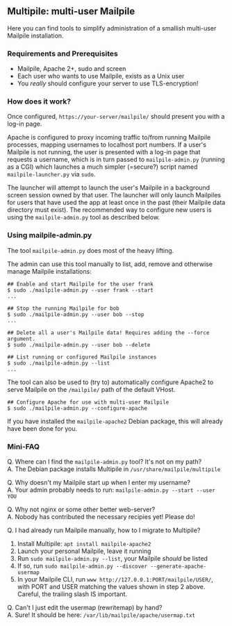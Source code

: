 ## Multipile: multi-user Mailpile

Here you can find tools to simplify administration of a smallish multi-user
Mailpile installation.


### Requirements and Prerequisites

   * Mailpile, Apache 2+, sudo and screen
   * Each user who wants to use Mailpile, exists as a Unix user
   * You *really* should configure your server to use TLS-encryption!


### How does it work?

Once configured, `https://your-server/mailpile/` should present you with a
log-in page.

Apache is configured to proxy incoming traffic to/from running Mailpile
processes, mapping usernames to localhost port numbers. If a user's Mailpile is
not running, the user is presented with a log-in page that requests a username,
which is in turn passed to `mailpile-admin.py` (running as a CGI) which
launches a much simpler (=secure?) script named `mailpile-launcher.py` via
`sudo`.

The launcher will attempt to launch the user's Mailpile in a background screen
session owned by that user. The launcher will only launch Mailpiles for users
that have used the app at least once in the past (their Mailpile data directory
must exist). The recommended way to configure new users is using the
`mailpile-admin.py` tool as described below.


### Using mailpile-admin.py

The tool `mailpile-admin.py` does most of the heavy lifting.

The admin can use this tool manually to list, add, remove and otherwise manage
Mailpile installations:

    ## Enable and start Mailpile for the user frank
    $ sudo ./mailpile-admin.py --user frank --start
    ...

    ## Stop the running Mailpile for bob
    $ sudo ./mailpile-admin.py --user bob --stop
    ...

    ## Delete all a user's Mailpile data! Requires adding the --force argument.
    $ sudo ./mailpile-admin.py --user bob --delete

    ## List running or configured Mailpile instances
    $ sudo ./mailpile-admin.py --list
    ...
    

The tool can also be used to (try to) automatically configure Apache2 to serve
Mailpile on the `/mailpile/` path of the default VHost.

    ## Configure Apache for use with multi-user Mailpile
    $ sudo ./mailpile-admin.py --configure-apache
    
If you have installed the `mailpile-apache2` Debian package, this will already have
been done for you.


### Mini-FAQ

Q. Where can I find the `mailpile-admin.py` tool? It's not on my path?  
A. The Debian package installs Multipile in `/usr/share/mailpile/multipile`

Q. Why doesn't my Mailpile start up when I enter my username?  
A. Your admin probably needs to run: `mailpile-admin.py --start --user YOU`

Q. Why not nginx or some other better web-server?  
A. Nobody has contributed the necessary recipies yet! Please do!

Q. I had already run Mailpile manually, how to I migrate to Multipile?

   1. Install Multipile: `apt install mailpile-apache2`
   2. Launch your personal Mailpile, leave it running
   3. Run `sudo mailpile-admin.py --list`, your Mailpile *should* be listed
   4. If so, run `sudo mailpile-admin.py --discover --generate-apache-usermap`
   5. In your Mailpile CLI, run `www http://127.0.0.1:PORT/mailpile/USER/`,
      with PORT and USER matching the values shown in step 2 above. Careful, the
      trailing slash IS important.

Q. Can't I just edit the usermap (rewritemap) by hand?  
A. Sure! It should be here: `/var/lib/mailpile/apache/usermap.txt`

